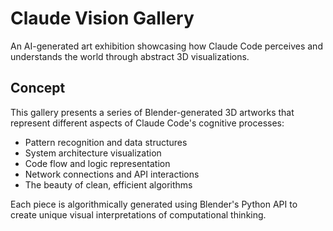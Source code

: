 # Claude Vision Gallery

An AI-generated art exhibition showcasing how Claude Code perceives and understands the world through abstract 3D visualizations.

## Concept

This gallery presents a series of Blender-generated 3D artworks that represent different aspects of Claude Code's cognitive processes:
- Pattern recognition and data structures
- System architecture visualization
- Code flow and logic representation
- Network connections and API interactions
- The beauty of clean, efficient algorithms

Each piece is algorithmically generated using Blender's Python API to create unique visual interpretations of computational thinking.

